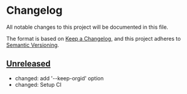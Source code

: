 # Changelog

All notable changes to this project will be documented in this file.

The format is based on [Keep a Changelog](https://keepachangelog.com/en/1.0.0/),
and this project adheres to [Semantic Versioning](https://semver.org/spec/v2.0.0.html).

## [Unreleased]

- changed: add '--keep-orgid' option
- changed: Setup CI

[Unreleased]: https://github.com/giantswarm/{APP-NAME}/tree/main
